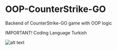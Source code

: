 # OOP-CounterStrike-GO
Backend of CounterStrike-GO game with OOP logic

IMPORTANT!
Coding Language Turkish

![alt text](https://user-images.githubusercontent.com/63670220/160555031-35aafdd7-7ac6-4f60-a826-488cb6cece7b.png)
